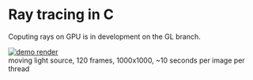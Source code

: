 # Ray tracing in C

Coputing rays on GPU is in development on the GL branch.

[![demo render](https://randacek.dev/dl/demo_render_ico.jpg)](https://randacek.dev/dl/render_demo.mp4 "demo render")  
moving light source, 120 frames, 1000x1000, ~10 seconds per image per thread
